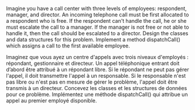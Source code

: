 Imagine you have a call center with three levels of employees: respondent, manager, and director. An incoming telephone call must be first allocated to a respondent who is free. If the respondent can't handle the call, he or she must escalate the call to a manager. If the manager is not free or not able to handle it, then the call should be escalated to a director. Design the classes and data structures for this problem. Implement a method dispatchCall() which assigns a call to the first available employee.


Imaginez que vous ayez un centre d'appels avec trois niveaux d'employés : répondant, gestionnaire et directeur. Un appel téléphonique entrant doit d’abord être attribué à un répondant libre. Si le répondant ne peut pas gérer l'appel, il doit transmettre l'appel à un responsable. Si le responsable n'est pas libre ou n'est pas en mesure de gérer le problème, l'appel doit être transmis à un directeur. Concevez les classes et les structures de données pour ce problème. Implémentez une méthode dispatchCall() qui attribue un appel au premier employé disponible.


